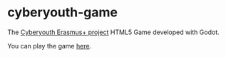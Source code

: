 # cyberyouth-game

The [Cyberyouth Erasmus+ project](https://cyberyouthproject.com/) HTML5 Game developed with Godot.

You can play the game [here](https://cyberyouth-project.itch.io/cyberyouth-app).
